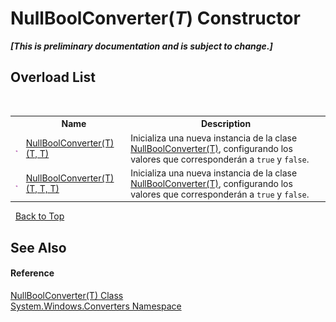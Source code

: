 # NullBoolConverter(*T*) Constructor 
 _**\[This is preliminary documentation and is subject to change.\]**_


## Overload List
&nbsp;<table><tr><th></th><th>Name</th><th>Description</th></tr><tr><td>![Public method](media/pubmethod.gif "Public method")</td><td><a href="b3047ee0-5b8d-d0ef-5ff7-c6970bd82f06">NullBoolConverter(T)(T, T)</a></td><td>
Inicializa una nueva instancia de la clase <a href="976554e1-510e-962b-2a5a-c0ee75be9766">NullBoolConverter(T)</a>, configurando los valores que corresponderán a `true` y `false`.</td></tr><tr><td>![Public method](media/pubmethod.gif "Public method")</td><td><a href="83103758-1b03-3247-f5fc-41f7461fe715">NullBoolConverter(T)(T, T, T)</a></td><td>
Inicializa una nueva instancia de la clase <a href="976554e1-510e-962b-2a5a-c0ee75be9766">NullBoolConverter(T)</a>, configurando los valores que corresponderán a `true` y `false`.</td></tr></table>&nbsp;
<a href="#nullboolconverter(*t*)-constructor">Back to Top</a>

## See Also


#### Reference
<a href="976554e1-510e-962b-2a5a-c0ee75be9766">NullBoolConverter(T) Class</a><br /><a href="209509be-498c-78bd-c9c1-8c3bc31f7d1f">System.Windows.Converters Namespace</a><br />